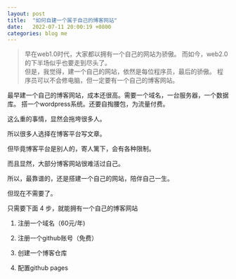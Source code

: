 ```yaml
---
layout: post
title:  "如何自建一个属于自己的博客网站"
date:   2022-07-11 20:00:19 +0800
categories: blog me
---
```


> 早在web1.0时代，大家都以拥有一个自己的网站为骄傲。
而如今，web2.0的下半场似乎也要走到尽头了。  
> 但是，我觉得，建一个自己的网站，依然是每位程序员，最后的骄傲。 
> 程序员可以不会修电脑，但一定要有一个自己的博客网站。

最早建一个自己的博客网站，成本还很高。需要一个域名，一台服务器，一个数据库。
搭一个wordpress系统。还要自掏腰包，为流量付费。

这么重的事情，显然会拖垮很多人。

所以很多人选择在博客平台写文章。

但毕竟博客平台是别人的，寄人篱下，会有各种限制。

而且显然，大部分博客网站很难活过自己。

所以，最靠谱的，还是搭建一个自己的网站，陪伴自己一生。


但现在不需要了。

只需要下面 4 步，就能拥有一个自己的博客网站

1. 注册一个域名（60元/年)

2. 注册一个github账号（免费）

3. 创建一个博客仓库

3. 配置github pages
